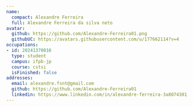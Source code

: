 ```yaml
---
name:
  compact: Alexandre Ferreira
  full: Alexandre Ferreira da silva neto
avatar:
  github: https://github.com/Alexandre-Ferreira01.png
  githubUC: https://avatars.githubusercontent.com/u/177662114?v=4
occupations:
- id: 20241370016
  type: student
  campus: ifpb-jp
  course: cstsi
  isFinished: false
addresses:
  email: alexandre.fsnt@gmail.com
  github: https://github.com/Alexandre-Ferreira01
  linkedin: https://www.linkedin.com/in/alexandre-ferreira-3a8074301
---
```

